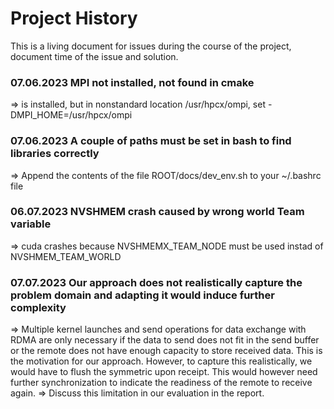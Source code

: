 # Project History

This is a living document for issues during the course of the project, document time of the issue and solution.

### 07.06.2023 MPI not installed, not found in cmake 

=> is installed, but in nonstandard location /usr/hpcx/ompi, set -DMPI_HOME=/usr/hpcx/ompi

### 07.06.2023 A couple of paths must be set in bash to find libraries correctly

=> Append the contents of the file ROOT/docs/dev_env.sh to your ~/.bashrc file 

### 06.07.2023 NVSHMEM crash caused by wrong world Team variable
=> cuda crashes because NVSHMEMX_TEAM_NODE must be used instad of NVSHMEM_TEAM_WORLD

### 07.07.2023 Our approach does not realistically capture the problem domain and adapting it would induce further complexity

=> Multiple kernel launches and send operations for data exchange with RDMA are only necessary if the data to send does not fit in the send buffer or the remote does not have enough capacity to store received data. This is the motivation for our approach. However, to capture this realistically, we would have to flush the symmetric upon receipt. This would however need further synchronization to indicate the readiness of the remote to receive again. => Discuss this limitation in our evaluation in the report.

